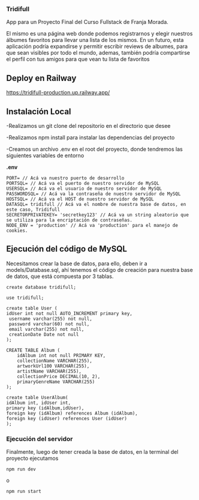 ### Tridifull 

App para un Proyecto Final del Curso Fullstack de Franja Morada.

El mismo es una página web donde podemos registrarnos y elegir nuestros álbumes favoritos para llevar una lista de los mismos.
En un futuro, esta aplicación podría expandirse y permitir escribir reviews de albumes, para que sean visibles por todo el mundo, ademas, también podría compartirse el perfil con tus amigos para que vean tu lista de favoritos

## Deploy en Railway
https://tridifull-production.up.railway.app/

## Instalación Local
-Realizamos un git clone del repositorio en el directorio que desee

-Realizamos npm install para instalar las dependencias del proyecto

-Creamos un archivo .env en el root del proyecto, donde tendremos las siguientes variables de entorno

**.env**
```
PORT= // Acá va nuestro puerto de desarrollo
PORTSQL= // Acá va el puerto de nuestro servidor de MySQL
USERSQL= // Acá va el usuario de nuestro servidor de MySQL
PASSWORDSQL= // Acá va la contraseña de nuestro servidor de MySQL
HOSTSQL= // Acá va el HOST de nuestro servidor de MySQL
DATASQL= tridifull // Acá va el nombre de nuestra base de datos, en este caso, Tridifull
SECRETORPRIVATEKEY= 'secretkey123' // Acá va un string aleatorio que se utiliza para la encriptación de contraseñas.  
NODE_ENV = 'production' // Acá va 'production' para el manejo de cookies.
```

## Ejecución del código de MySQL
Necesitamos crear la base de datos, para ello, deben ir a models/Database.sql, ahí tenemos el código de creación para nuestra base de datos, que está compuesta por 3 tablas.

```
create database tridifull;

use tridifull;

create table User (
idUser int not null AUTO_INCREMENT primary key,
 username varchar(255) not null,
 password varchar(60) not null,
 email varchar(255) not null,
 creationDate Date not null
);

CREATE TABLE Album (
    idAlbum int not null PRIMARY KEY,
    collectionName VARCHAR(255),
    artworkUrl100 VARCHAR(255),
    artistName VARCHAR(255),
    collectionPrice DECIMAL(10, 2),
    primaryGenreName VARCHAR(255)
);

create table UserAlbum(
idAlbum int, idUser int,
primary key (idAlbum,idUser),
foreign key (idAlbum) references Album (idAlbum),
foreign key (idUser) references User (idUser)
);
```

### Ejecución del servidor
Finalmente, luego de tener creada la base de datos, en la terminal del proyecto ejecutamos
```
npm run dev
```
o 
```
npm run start
```




